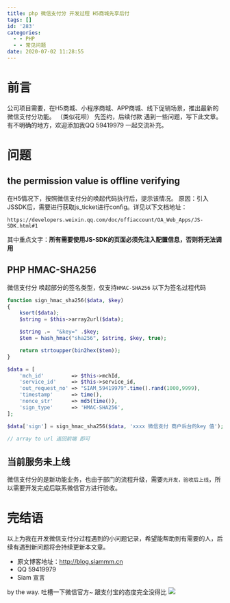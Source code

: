 ```yaml
---
title: php 微信支付分 开发过程 H5商城先享后付
tags: []
id: '283'
categories:
  - - PHP
  - - 常见问题
date: 2020-07-02 11:28:55
---
```


# 前言

公司项目需要，在H5商城、小程序商城、APP商城、线下促销场景，推出最新的微信支付分功能。 （类似花呗） 先签约，后续付款 遇到一些问题，写下此文章。 有不明确的地方，欢迎添加我QQ 59419979 一起交流补充。

# 问题

## the permission value is offline verifying

在H5情况下，按照微信支付分的唤起代码执行后，提示该情况。 原因：引入JSSDK后，需要进行获取js\_ticket进行config。详见以下文档地址：

```
https://developers.weixin.qq.com/doc/offiaccount/OA_Web_Apps/JS-SDK.html#1
```

其中重点文字：**所有需要使用JS-SDK的页面必须先注入配置信息，否则将无法调用**

## PHP HMAC-SHA256

微信支付分 唤起部分的签名类型，仅支持`HMAC-SHA256` 以下为签名过程代码

```php
function sign_hmac_sha256($data, $key)
{
    ksort($data);
    $string = $this->array2url($data);

    $string .=  "&key=" .$key;
    $tem = hash_hmac("sha256", $string, $key, true);

    return strtoupper(bin2hex($tem));
}

$data = [
    'mch_id'         => $this->mchId,
    'service_id'     => $this->service_id,
    'out_request_no' => "SIAM_59419979".time().rand(1000,9999),
    'timestamp'      => time(),
    'nonce_str'      => md5(time()),
    'sign_type'      => 'HMAC-SHA256',
];

$data['sign'] = sign_hmac_sha256($data, 'xxxx 微信支付 商户后台的key 值');

// array to url 返回前端 即可
```

## 当前服务未上线

微信支付分的是新功能业务，也由于部门的流程升级，需要`先开发，验收后上线`，所以需要开发完成后联系微信官方进行验收。

# 完结语

以上为我在开发微信支付分过程遇到的小问题记录，希望能帮助到有需要的人，后续有遇到新问题将会持续更新本文章。

*   原文博客地址：http://blog.siammm.cn
*   QQ 59419979
*   Siam 宣言

by the way. 吐槽一下微信官方~ 跟支付宝的态度完全没得比 ![](https://www.siammm.cn/wp-content/uploads/2020/07/wp_editor_md_9725e019ba69f656147516478d4edbcf.jpg)